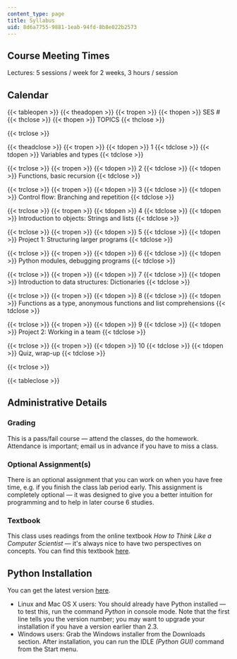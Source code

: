 ```yaml
---
content_type: page
title: Syllabus
uid: 8d6a7755-9881-1eab-94fd-8b8e022b2573
---
```


Course Meeting Times
--------------------

Lectures: 5 sessions / week for 2 weeks, 3 hours / session

Calendar
--------

{{< tableopen >}}
{{< theadopen >}}
{{< tropen >}}
{{< thopen >}}
SES #
{{< thclose >}}
{{< thopen >}}
TOPICS
{{< thclose >}}

{{< trclose >}}

{{< theadclose >}}
{{< tropen >}}
{{< tdopen >}}
1
{{< tdclose >}}
{{< tdopen >}}
Variables and types
{{< tdclose >}}

{{< trclose >}}
{{< tropen >}}
{{< tdopen >}}
2
{{< tdclose >}}
{{< tdopen >}}
Functions, basic recursion
{{< tdclose >}}

{{< trclose >}}
{{< tropen >}}
{{< tdopen >}}
3
{{< tdclose >}}
{{< tdopen >}}
Control flow: Branching and repetition
{{< tdclose >}}

{{< trclose >}}
{{< tropen >}}
{{< tdopen >}}
4
{{< tdclose >}}
{{< tdopen >}}
Introduction to objects: Strings and lists
{{< tdclose >}}

{{< trclose >}}
{{< tropen >}}
{{< tdopen >}}
5
{{< tdclose >}}
{{< tdopen >}}
Project 1: Structuring larger programs
{{< tdclose >}}

{{< trclose >}}
{{< tropen >}}
{{< tdopen >}}
6
{{< tdclose >}}
{{< tdopen >}}
Python modules, debugging programs
{{< tdclose >}}

{{< trclose >}}
{{< tropen >}}
{{< tdopen >}}
7
{{< tdclose >}}
{{< tdopen >}}
Introduction to data structures: Dictionaries
{{< tdclose >}}

{{< trclose >}}
{{< tropen >}}
{{< tdopen >}}
8
{{< tdclose >}}
{{< tdopen >}}
Functions as a type, anonymous functions and list comprehensions
{{< tdclose >}}

{{< trclose >}}
{{< tropen >}}
{{< tdopen >}}
9
{{< tdclose >}}
{{< tdopen >}}
Project 2: Working in a team
{{< tdclose >}}

{{< trclose >}}
{{< tropen >}}
{{< tdopen >}}
10
{{< tdclose >}}
{{< tdopen >}}
Quiz, wrap-up
{{< tdclose >}}

{{< trclose >}}

{{< tableclose >}}

Administrative Details
----------------------

### Grading

This is a pass/fail course — attend the classes, do the homework. Attendance is important; email us in advance if you have to miss a class.

### Optional Assignment(s)

There is an optional assignment that you can work on when you have free time, e.g. if you finish the class lab period early. This assignment is completely optional — it was designed to give you a better intuition for programming and to help in later course 6 studies.

### Textbook

This class uses readings from the online textbook _How to Think Like a Computer Scientist_ — it's always nice to have two perspectives on concepts. You can find this textbook [here](http://www.greenteapress.com/thinkpython/thinkCSpy/).

Python Installation
-------------------

You can get the latest version [here](http://www.python.org/).

*   Linux and Mac OS X users: You should already have Python installed — to test this, run the command _Python_ in console mode. Note that the first line tells you the version number; you may want to upgrade your installation if you have a version earlier than 2.3.
*   Windows users: Grab the Windows installer from the Downloads section. After installation, you can run the IDLE _(Python GUI)_ command from the Start menu.